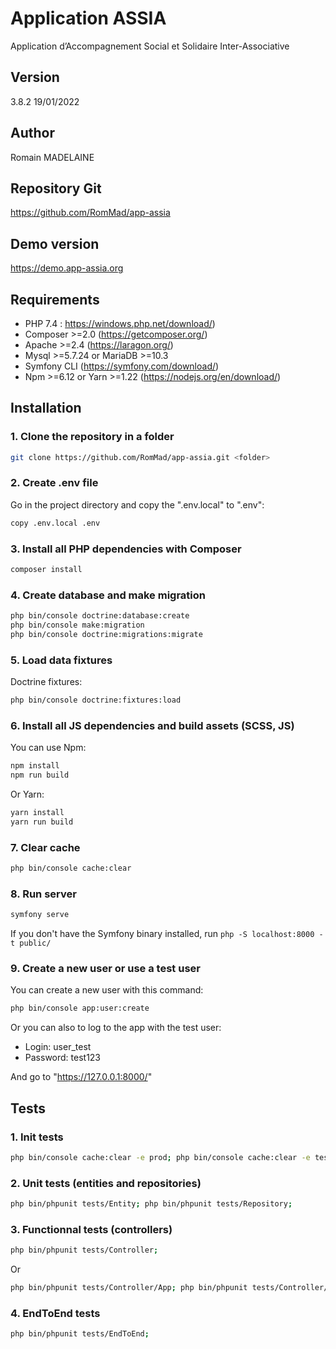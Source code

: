 # Application ASSIA
Application d’Accompagnement Social et Solidaire Inter-Associative

## Version
3.8.2 19/01/2022

## Author
Romain MADELAINE

## Repository Git
https://github.com/RomMad/app-assia

## Demo version
https://demo.app-assia.org


## Requirements
- PHP 7.4 : https://windows.php.net/download/)
- Composer >=2.0 (https://getcomposer.org/)
- Apache >=2.4 (https://laragon.org/)
- Mysql >=5.7.24 or MariaDB >=10.3
- Symfony CLI (https://symfony.com/download/)
- Npm >=6.12 or Yarn >=1.22 (https://nodejs.org/en/download/)

## Installation
### 1. Clone the repository in a folder
```bash
git clone https://github.com/RomMad/app-assia.git <folder>
```

### 2. Create .env file
Go in the project directory and copy the ".env.local" to ".env":
```bash
copy .env.local .env
```

### 3. Install all PHP dependencies with Composer
```bash
composer install
```

### 4. Create database and make migration
```bash
php bin/console doctrine:database:create
php bin/console make:migration
php bin/console doctrine:migrations:migrate
```

### 5. Load data fixtures
Doctrine fixtures:
```bash
php bin/console doctrine:fixtures:load
```

### 6. Install all JS dependencies and build assets (SCSS, JS)
You can use Npm:
```bash
npm install
npm run build
```
Or Yarn:
```bash
yarn install
yarn run build
```

### 7. Clear cache
```bash
php bin/console cache:clear
```

### 8. Run server
```bash
symfony serve
```
If you don't have the Symfony binary installed, run `php -S localhost:8000 -t public/`

### 9. Create a new user or use a test user
You can create a new user with this command:
```bash
php bin/console app:user:create
```

Or you can also to log to the app with the test user:
- Login: user_test
- Password: test123

And go to "https://127.0.0.1:8000/"

## Tests
### 1. Init tests
```bash
php bin/console cache:clear -e prod; php bin/console cache:clear -e test; php bin/console d:d:drop -e test --force; php bin/console d:d:create -e test; php bin/console d:schema:update -e test --force; php bin/console hautelook:f:l -e test -n; 
```
### 2. Unit tests (entities and repositories)
```bash
php bin/phpunit tests/Entity; php bin/phpunit tests/Repository;
```
### 3. Functionnal tests (controllers)
```bash
php bin/phpunit tests/Controller;
```
Or
```bash
php bin/phpunit tests/Controller/App; php bin/phpunit tests/Controller/Admin; php bin/phpunit tests/Controller/Organization; php bin/phpunit tests/Controller/People; php bin/phpunit tests/Controller/Support; php bin/phpunit tests/Controller/Evaluation; php bin/phpunit tests/Controller/Note; php bin/phpunit tests/Controller/Rdv; php bin/phpunit tests/Controller/Document; php bin/phpunit tests/Controller/Payment; 
```
### 4. EndToEnd tests
```bash
php bin/phpunit tests/EndToEnd;
```